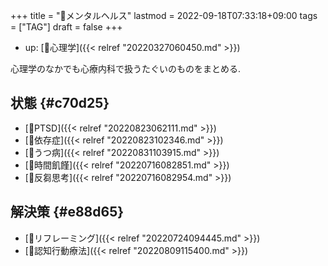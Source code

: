 +++
title = "🔖メンタルヘルス"
lastmod = 2022-09-18T07:33:18+09:00
tags = ["TAG"]
draft = false
+++

-   up: [📁心理学]({{< relref "20220327060450.md" >}})

心理学のなかでも心療内科で扱うたぐいのものをまとめる.


## 状態 {#c70d25}

-   [📝PTSD]({{< relref "20220823062111.md" >}})
-   [📝依存症]({{< relref "20220823102346.md" >}})
-   [📝うつ病]({{< relref "20220831103915.md" >}})
-   [📝時間飢饉]({{< relref "20220716082851.md" >}})
-   [📝反芻思考]({{< relref "20220716082954.md" >}})


## 解決策 {#e88d65}

-   [📝リフレーミング]({{< relref "20220724094445.md" >}})
-   [📝認知行動療法]({{< relref "20220809115400.md" >}})
